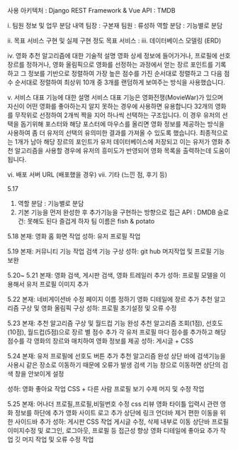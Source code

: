 사용 아키텍처 : Django REST Framework & Vue
API : TMDB

i. 팀원 정보 및 업무 분담 내역
팀장 : 구본재
팀원 : 류성하 
역할 분담 : 기능별로 분담

ii. 목표 서비스 구현 및 실제 구현 정도
목표 서비스 : 
iii. 데이터베이스 모델링 (ERD)

iv. 영화 추천 알고리즘에 대한 기술적 설명
영화 상세 정보에 들어가거나, 프로필에 선호장르를 정하거나, 영화 올림픽으로 영화를 선정하는 과정에서 얻는 장르 포인트를 기록하고
그 정보를 기반으로 정렬하여 가장 높은 점수를 가진 순서대로 정렬하고 그 다음 점수 순서대로 정렬하여 최상위 10개 중 3개를 랜덤하게 보여주는 방식을 사용했습니다.

v. 서비스 대표 기능에 대한 설명
서비스 대표 기능은 영화전쟁(MovieWar)가 있으며 자신이 어떤 영화를 좋아하는지 알지 못하는 경우에 사용하면 유용합니다
32개의 영화를 무작위로 선정하여 2개씩 짝을 지어 하나씩 선택하는 구조입니다. 이 경우 유저의 선택을 돕기위해 포스터와 해당 포스터에 마우스를 올리면 영화 정보를 제공하는 방식을 사용하여 좀 더 유저의 선택의 유의미한 결과를 가져올 수 있도록 했습니다. 최종적으로는 1개가 남아 해당 장르의 포인트가 유저 데이터베이스에 저장되고 이는 유저가 영화 추천 알고리즘을 사용할 경우에 유저의 흥미도가 반영되어 영화 목록을 출력하는데 도움이 됩니다.

vi. 배포 서버 URL (배포했을 경우)
vii. 기타 (느낀 점, 후기 등)

5.17
1. 역할 분담 : 기능별로 분담
2. 기본 기능을 먼저 완성한 후 추가기능을 구현하는 방향으로 접근
API : DMDB
슬로건: 못해도 된다 즐겁게 하자 
팀 이름은 fish & potato

5.18
본재:
영화 홈 화면 작업
성하:
유저 프로필 작업

5.19
본재:
커뮤니티 기능 작업
검색 기능 구상
성하:
git hub 머지작업 및 프로필 기능 보완

5.20~ 5.21
본재:
영화 검색, 게시판 검색, 영화 트레일러 추가
성하:
프로필 모델을 이용해서 유저 프로필 이미지 추가  

5.22
본재:
네비게이션바 수정 
페이지 이름 정하기
영화 디테일에 장르 추가
추천 알고리즘 구상 및 영화 올림픽 구상
성하:
프로필 초기설정 및 오류 수정


5.23
본재:
추천 알고리즘 구상 및 월드컵 기능 완성
추천 알고리즘 조회(1점), 선호도(10점), 월드컵(5점)으로 장르 별 점수 추가
각 유저 프로필 마다 점수를 추가하고 해당 점수를 각 영화의 장르와 매치하여 영화 정보를 제공
성하:
게시글 + CSS



5.24
본재:
유저 프로필에 선호도 버튼 추가
추천 알고리즘 완성
상단 바에 검색기능을 사용시 같은 장소로 이동하기 때문에 오류가 발생
검색 기능 창으로 이동하면 상단의 검색 창을 안보이게 설정

성하:
영화 좋아요 작업
CSS + 다른 사람 프로필 보기
수제 머지 및 수정 작업


5.25
본재:
어나더 프로필,프로필,비밀번호 수정 css
리뷰 영화 타이틀 입력시 관련 영화 정보를 하단에 추가
영화 사이트 로고 추가 
상단에 링크 언더바 제거
편한 이동을 위한 사이드바 추가
성하:
게시판 CSS 작업
게시글 수정, 삭제 내부로 이동
상단바 프로필 이미지수정 및 로그인, 로그아웃, 프로필 등 접근성 향상
영화 디테일에 좋아요 추가 작업
깃 머지 작업 및 오류 수정 작업

